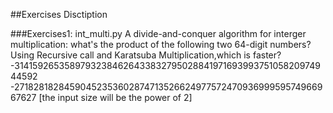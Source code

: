 ##Exercises Disctiption

###Exercises1: int_multi.py
A divide-and-conquer algorithm for interger multiplication:
what's the product of the following two 64-digit numbers?
Using Recursive call and Karatsuba Multiplication,which is faster?
 -3141592653589793238462643383279502884197169399375105820974944592
 -2718281828459045235360287471352662497757247093699959574966967627
[the input size will be the power of 2]